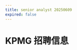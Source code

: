 ```yaml
---
title: senior analyst 20250609
expired: false
---
```


# KPMG 招聘信息

<JobPostingTable job-posting-json-path="kpmg/data/senior-analyst-20250609.json" />
